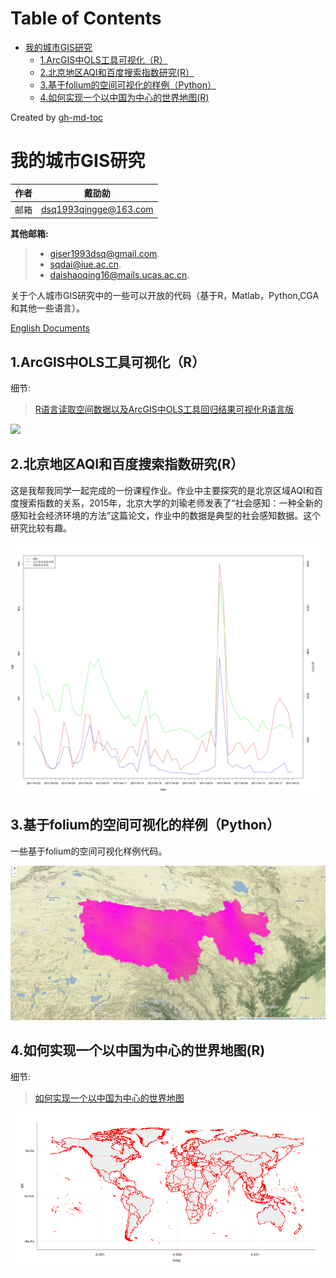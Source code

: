 Table of Contents
=================

* [我的城市GIS研究](#%E6%88%91%E7%9A%84%E5%9F%8E%E5%B8%82gis%E7%A0%94%E7%A9%B6)
  * [1\.ArcGIS中OLS工具可视化（R）](#1arcgis%E4%B8%ADols%E5%B7%A5%E5%85%B7%E5%8F%AF%E8%A7%86%E5%8C%96r)
  * [2\.北京地区AQI和百度搜索指数研究(R）](#2%E5%8C%97%E4%BA%AC%E5%9C%B0%E5%8C%BAaqi%E5%92%8C%E7%99%BE%E5%BA%A6%E6%90%9C%E7%B4%A2%E6%8C%87%E6%95%B0%E7%A0%94%E7%A9%B6r)
  * [3\.基于folium的空间可视化的样例（Python）](#3%E5%9F%BA%E4%BA%8Efolium%E7%9A%84%E7%A9%BA%E9%97%B4%E5%8F%AF%E8%A7%86%E5%8C%96%E7%9A%84%E6%A0%B7%E4%BE%8Bpython)
  * [4\.如何实现一个以中国为中心的世界地图(R)](#4%E5%A6%82%E4%BD%95%E5%AE%9E%E7%8E%B0%E4%B8%80%E4%B8%AA%E4%BB%A5%E4%B8%AD%E5%9B%BD%E4%B8%BA%E4%B8%AD%E5%BF%83%E7%9A%84%E4%B8%96%E7%95%8C%E5%9C%B0%E5%9B%BEr)

Created by [gh-md-toc](https://github.com/ekalinin/github-markdown-toc.go)

# 我的城市GIS研究

|作者|戴劭勍|
|---|---|
|邮箱|dsq1993qingge@163.com|

**其他邮箱:**
>* giser1993dsq@gmail.com. 
>* sqdai@iue.ac.cn. 
>* daishaoqing16@mails.ucas.ac.cn.

关于个人城市GIS研究中的一些可以开放的代码（基于R，Matlab，Python,CGA和其他一些语言）。

[English Documents](https://github.com/GISerDaiShaoqing/My-Studies-of-Urban-GIS)

## 1.ArcGIS中OLS工具可视化（R）
细节:
>[R语言读取空间数据以及ArcGIS中OLS工具回归结果可视化R语言版](https://giserdaishaoqing.github.io/2017/04/24/R%E8%AF%AD%E8%A8%80%E8%AF%BB%E5%8F%96%E7%A9%BA%E9%97%B4%E6%95%B0%E6%8D%AE%E4%BB%A5%E5%8F%8AArcGIS%E4%B8%ADOLS%E5%B7%A5%E5%85%B7%E5%9B%9E%E5%BD%92%E7%BB%93%E6%9E%9C%E5%8F%AF%E8%A7%86%E5%8C%96R%E8%AF%AD%E8%A8%80%E7%89%88/)

![](http://img.blog.csdn.net/20170425165238300?watermark/2/text/aHR0cDovL2Jsb2cuY3Nkbi5uZXQvRVNBX0RTUQ==/font/5a6L5L2T/fontsize/400/fill/I0JBQkFCMA==/dissolve/70/gravity/SouthEast)

## 2.北京地区AQI和百度搜索指数研究(R）
这是我帮我同学一起完成的一份课程作业。作业中主要探究的是北京区域AQI和百度搜索指数的关系，2015年，北京大学的刘瑜老师发表了“社会感知：一种全新的感知社会经济环境的方法”这篇论文，作业中的数据是典型的社会感知数据。这个研究比较有趣。

![](https://github.com/GISerDaiShaoqing/My-Studies-of-Urban-GIS/blob/master/2.AQI%26Search%20Index%20in%20Beijing(for%20R)/output/plot.jpg)

## 3.基于folium的空间可视化的样例（Python）
一些基于folium的空间可视化样例代码。

![](https://github.com/GISerDaiShaoqing/My-Studies-of-Urban-GIS/blob/master/3.Spatial%20visualization%20demo%20in%20folium(for%20Python)/output/windspeed.png)

## 4.如何实现一个以中国为中心的世界地图(R)
细节:
>[如何实现一个以中国为中心的世界地图](https://giserdaishaoqing.github.io/2017/11/14/%E5%A6%82%E4%BD%95%E5%AE%9E%E7%8E%B0%E4%B8%80%E4%B8%AA%E4%BB%A5%E4%B8%AD%E5%9B%BD%E4%B8%BA%E4%B8%AD%E5%BF%83%E7%9A%84%E4%B8%96%E7%95%8C%E5%9C%B0%E5%9B%BE/)

![](https://github.com/GISerDaiShaoqing/My-Studies-of-Urban-GIS/blob/master/4.How%20to%20draw%20a%20world%20map%20where%20china%20locate%20at%20the%20middle%20of%20map(for%20R)/Rproject/output/ZSXvolunteer.gif)